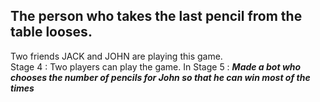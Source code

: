 ## The person who takes the last pencil from the table looses.
Two friends JACK and JOHN are playing this game.  
Stage 4 : Two players can play the game.
In Stage 5 : **_Made a bot who chooses the number of pencils for John so that he can win most of the times_**
